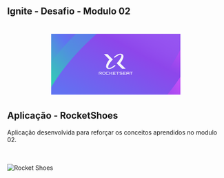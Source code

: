 ## Ignite - Desafio - Modulo 02

<h1 align="center">      
  <img alt="Happy" title="Happy" src="https://raw.githubusercontent.com/Rocketseat/rocketseat-vscode-reactjs-snippets/master/images/rocketseat_logo.png" width="300px" />  
</h1>                
               

## Aplicação - RocketShoes

Aplicação desenvolvida para reforçar os conceitos aprendidos no modulo 02. 
<br>  
<br>     
        
<div>
  <img src="https://ik.imagekit.io/hld13bjzb1/Peek_2021-06-06_22-27_2q6Wc6FvJ.gif" alt="Rocket Shoes" heigth="450">
</div>
<br/>
    
                  
   
 
 
  
